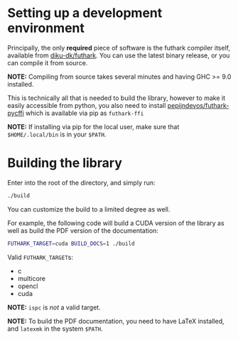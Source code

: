 # Setting up a development environment

Principally, the only **required** piece of software
is the futhark compiler itself, available from
[diku-dk/futhark](https://github.com/diku-dk/futhark).
You can use the latest binary release, or you can compile
it from source.

**NOTE:** Compiling from source takes several minutes and having
GHC >= 9.0 installed.

This is technically all that is needed to build the library, however
to make it easily accessible from python, you also need to install
[pepijndevos/futhark-pycffi](https://github.com/pepijndevos/futhark-pycffi)
which is available via pip as `futhark-ffi`

**NOTE:** If installing via pip for the local user, make sure that `$HOME/.local/bin`
is in your `$PATH`.

# Building the library

Enter into the root of the directory, and simply run:

```sh
./build
```

You can customize the build to a limited degree as well.

For example, the following code will build a CUDA version of the
library as well as build the PDF version of the documentation:

```sh
FUTHARK_TARGET=cuda BUILD_DOCS=1 ./build
```

Valid `FUTHARK_TARGET`s:
* c
* multicore
* opencl
* cuda

**NOTE:** `ispc` is *not* a valid target.

**NOTE:** To build the PDF documentation, you need to have LaTeX installed, and `latexmk` in the system `$PATH`.
